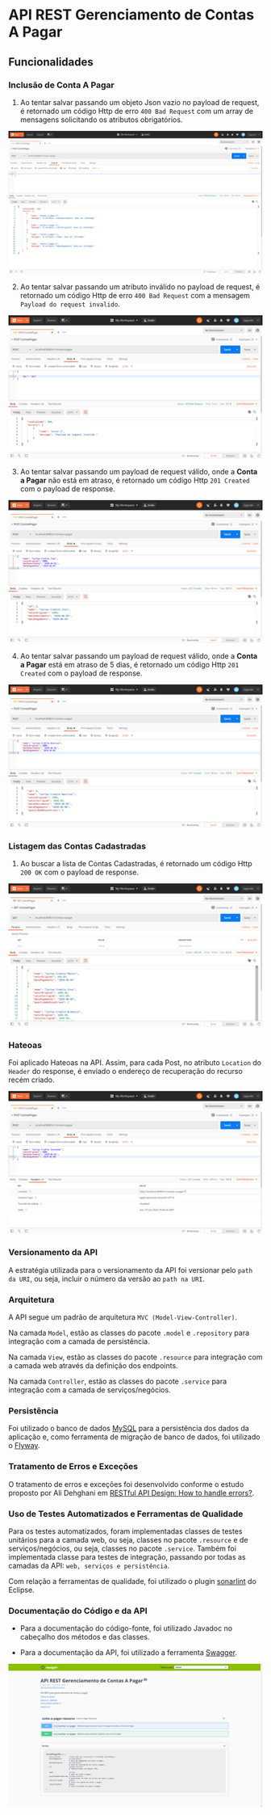 # API REST Gerenciamento de Contas A Pagar

## Funcionalidades

### Inclusão de Conta A Pagar

1. Ao tentar salvar passando um objeto Json vazio no payload de request, é retornado um código Http de erro `400 Bad Request` com um array de mensagens solicitando os atributos obrigatórios.

![Tentar salvar sem passar os atributos obrigatórios](images/Captura-de-tela-de-2020-06-07-15-59-10.png)  


2. Ao tentar salvar passando um atributo inválido no payload de request, é retornado um código Http de erro `400 Bad Request` com a mensagem `Payload do request invalido`.

![Tentar salvar passando atributo inválido](images/Captura-de-tela-de-2020-06-07-16-02-36.png)

3. Ao tentar salvar passando um payload de request válido, onde a **Conta a Pagar** não está em atraso, é retornado um código Http `201 Created` com o payload de response.

![Tentar salvar passando payload válido e a Conta a Pagar não está em atraso](images/Captura-de-tela-de-2020-06-07-16-21-12.png)

4. Ao tentar salvar passando um payload de request válido, onde a **Conta a Pagar** está em atraso de 5 dias, é retornado um código Http `201 Created` com o payload de response.

![Tentar salvar passando payload válido e a Conta a Pagar está em atraso de 5 dias](images/Captura-de-tela-de-2020-06-07-16-27-55.png)


### Listagem das Contas Cadastradas

1. Ao buscar a lista de Contas Cadastradas, é retornado um código Http `200 OK` com o payload de response.

![Listagem das Contas Cadastradas](images/Captura-de-tela-de-2020-06-07-16-33-44.png)


### Hateoas

Foi aplicado Hateoas na API. Assim, para cada Post, no atributo `Location` do `Header` do response, é enviado o endereço de recuperação do recurso recém criado.

![Hateoas](images/Captura-de-tela-de-2020-06-07-16-45-51.png)


### Versionamento da API

A estratégia utilizada para o versionamento da API foi versionar pelo `path da URI`, ou seja, incluir o número da versão ao `path na URI`.


### Arquitetura

A API segue um padrão de arquitetura `MVC (Model-View-Controller)`.

Na camada `Model`, estão as classes do pacote `.model` e `.repository` para integração com a camada de persistência.

Na camada `View`, estão as classes do pacote `.resource` para integração com a camada web através da definição dos endpoints.

Na camada `Controller`, estão as classes do pacote `.service` para integração com a camada de serviços/negócios.


### Persistência

Foi utilizado o banco de dados [MySQL](https://www.mysql.com/) para a persistência dos dados da aplicação e, como ferramenta de migração de banco de dados, foi utilizado o [Flyway](https://flywaydb.org/).


### Tratamento de Erros e Exceções

O tratamento de erros e exceções foi desenvolvido conforme o estudo proposto por Ali Dehghani em [RESTful API Design: How to handle errors?](https://alidg.me/blog/2016/9/24/rest-api-error-handling).


### Uso de Testes Automatizados e Ferramentas de Qualidade

Para os testes automatizados, foram implementadas classes de testes unitários para a camada web, ou seja, classes no pacote `.resource` e de serviços/negócios, ou seja, classes no pacote `.service`. Também foi implementada classe para testes de integração, passando por todas as camadas da API: `web, serviços e persistência`.

Com relação a ferramentas de qualidade, foi utilizado o plugin [sonarlint](https://www.sonarlint.org/eclipse/) do Eclipse.


### Documentação do Código e da API

* Para a documentação do código-fonte, foi utilizado Javadoc no cabeçalho dos métodos e das classes.

* Para a documentação da API, foi utilizado a ferramenta [Swagger](https://swagger.io/).

![Swagger](images/Captura-de-tela-de-2020-06-07-17-17-17.png)
